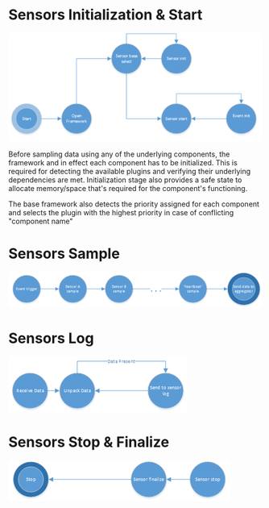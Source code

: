 
# Sensors Initialization & Start
![ORCM RAS Monitoring - Initialization](2-Build-and-Installation-Guide/2.3-RAS-Monitoring/sensors-init.png)

Before sampling data using any of the underlying components, the framework and in effect each component has to be initialized. This is required for detecting the available plugins and verifying their underlying dependencies are met. Initialization stage also provides a safe state to allocate memory/space that's required for the component's functioning.

The base framework also detects the priority assigned for each component and selects the plugin with the highest priority in case of conflicting "component name"

# Sensors Sample
![ORCM RAS Monitoring - Sample](2-Build-and-Installation-Guide/2.3-RAS-Monitoring/sensors-sample.png)

# Sensors Log
![ORCM RAS Monitoring - Sample](2-Build-and-Installation-Guide/2.3-RAS-Monitoring/sensors-log.png)

# Sensors Stop & Finalize
![ORCM RAS Monitoring - Sample](2-Build-and-Installation-Guide/2.3-RAS-Monitoring/sensors-finalize.png)

